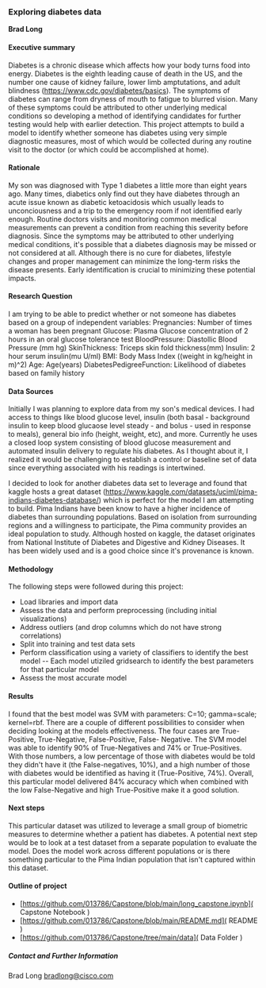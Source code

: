 ### Exploring diabetes data

**Brad Long**

#### Executive summary
Diabetes is a chronic disease which affects how your body turns food into energy.  Diabetes is the eighth leading cause of death in the US, and the number one cause of kidney failure, lower limb amptutations, and adult blindness (https://www.cdc.gov/diabetes/basics).  The symptoms of diabetes can range from dryness of mouth to fatigue to blurred vision.  Many of these symptoms could be attributed to other underlying medical conditions so developing a method of identifying candidates for further testing would help with earlier detection. This project attempts to build a model to identify whether someone has diabetes using very simple diagnostic measures, most of which would be collected during any routine visit to the doctor (or which could be accomplished at home).

#### Rationale
My son was diagnosed with Type 1 diabetes a little more than eight years ago.  Many times, diabetics only find out they have diabetes through an acute issue known as diabetic ketoacidosis which usually leads to unconciousness and a trip to the emergency room if not identified early enough.  Routine doctors visits and monitoring common medical measurements can prevent a condition from reaching this severity before diagnosis.  Since the symptoms may be attributed to other underlying medical conditions, it's possible that a diabetes diagnosis may be missed or not considered at all.  Although there is no cure for diabetes, lifestyle changes and proper management can minimize the long-term risks the disease presents.  Early identification is crucial to minimizing these potential impacts. 

#### Research Question
I am trying to be able to predict whether or not someone has diabetes based on a group of independent variables:
    Pregnancies: Number of times a woman has been pregnant
    Glucose: Plasma Glucose concentration of 2 hours in an oral glucose tolerance test
    BloodPressure: Diastollic Blood Pressure (mm hg)
    SkinThickness: Triceps skin fold thickness(mm)
    Insulin: 2 hour serum insulin(mu U/ml)
    BMI: Body Mass Index ((weight in kg/height in m)^2)
    Age: Age(years)
    DiabetesPedigreeFunction: Likelihood of diabetes based on family history

#### Data Sources
Initially I was planning to explore data from my son's medical devices.  I had access to things like blood glucose level, insulin (both basal - background insulin to keep blood glucaose level steady - and bolus - used in response to meals), general bio info (height, weight, etc), and more.  Currently he uses a closed loop system consisting of blood glucose measurement and automated insulin delivery to regulate his diabetes.  As I thought about it, I realized it would be challenging to establish a control or baseline set of data since everything associated with his readings is intertwined.

I decided to look for another diabetes data set to leverage and found that kaggle hosts a great dataset (https://www.kaggle.com/datasets/uciml/pima-indians-diabetes-database/) which is perfect for the model I am attempting to build.  Pima Indians have been know to have a higher incidence of diabetes than surrounding populations.  Based on isolation from surrounding regions and a willingness to participate, the Pima community provides an ideal population to study.  Although hosted on kaggle, the dataset originates from National Institute of Diabetes and Digestive and Kidney Diseases.  It has been widely used and is a good choice since it's provenance is known.

#### Methodology
The following steps were followed during this project:
  - Load libraries and import data
  - Assess the data and perform preprocessing (including initial visualizations)
  - Address outliers (and drop columns which do not have strong correlations)
  - Split into training and test data sets
  - Perform classification using a variety of classifiers to identify the best model
      -- Each model utiziled gridsearch to identify the best parameters for that particular model
  - Assess the most accurate model

#### Results
I found that the best model was SVM with parameters: C=10; gamma=scale; kernel=rbf.  There are a couple of different possibilities to consider when deciding looking at the models effectiveness.  The four cases are True-Positive, True-Negative, False-Positive, False- Negative.  The SVM model was able to identify 90% of True-Negatives and 74% or True-Positives.  With those numbers, a low percentage of those with diabetes would be told they didn't have it (the False-negatives, 10%), and a high number of those with diabetes would be identified as having it (True-Positive, 74%).  Overall, this particular model delivered 84% accuracy which when combined with the low False-Negative and high True-Positive make it a good solution. 

#### Next steps
This particular dataset was utilized to leverage a small group of biometric measures to determine whether a patient has diabetes.  A potential next step would be to look at a test dataset from a separate population to evaluate the model.  Does the model work across different populations or is there something particular to the Pima Indian population that isn't captured within this dataset. 

#### Outline of project

- [https://github.com/013786/Capstone/blob/main/long_capstone.ipynb]( Capstone Notebook )
- [https://github.com/013786/Capstone/blob/main/README.md]( README )
- [https://github.com/013786/Capstone/tree/main/data]( Data Folder )


##### Contact and Further Information
Brad Long
bradlong@cisco.com